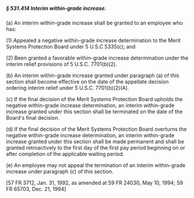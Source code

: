 ##### § 531.414 Interim within-grade increase. #####

(a) An interim within-grade increase shall be granted to an employee who has:

(1) Appealed a negative within-grade increase determination to the Merit Systems Protection Board under 5 U.S.C 5335(c); and

(2) Been granted a favorable within-grade increase determination under the interim relief provisions of 5 U.S.C. 7701(b)(2).

(b) An interim within-grade increase granted under paragraph (a) of this section shall become effective on the date of the appellate decision ordering interim relief under 5 U.S.C. 7701(b)(2)(A).

(c) If the final decision of the Merit Systems Protection Board upholds the negative within-grade increase determination, an interim within-grade increase granted under this section shall be terminated on the date of the Board's final decision.

(d) If the final decision of the Merit Systems Protection Board overturns the negative within-grade increase determination, an interim within-grade increase granted under this section shall be made permanent and shall be granted retroactively to the first day of the first pay period beginning on or after completion of the applicable waiting period.

(e) An employee may not appeal the termination of an interim within-grade increase under paragraph (c) of this section.

[57 FR 3712, Jan. 31, 1992, as amended at 59 FR 24030, May 10, 1994; 59 FR 65703, Dec. 21, 1994]